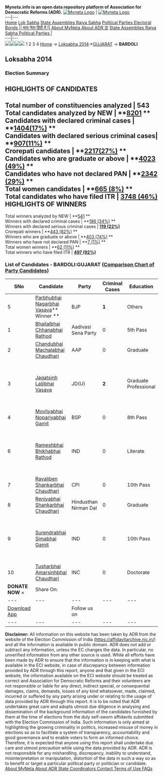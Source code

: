 **Myneta.info is an open data repository platform of Association for Democratic Reforms (ADR).**
[![Myneta Logo](https://www.myneta.info/lib/img/myneta-logo.png)](https://www.myneta.info/) | [![Myneta Logo](https://www.myneta.info/lib/img/adr-logo.png)](https://adrindia.org)  
---|---  
[Home](https://www.myneta.info/) [Lok Sabha](https://www.myneta.info/#ls "Lok Sabha") [ State Assemblies ](https://www.myneta.info/#sa "State Assemblies") [Rajya Sabha](https://www.myneta.info/#rs "Rajya Sabha") [Political Parties ](https://www.myneta.info/party "Political Parties") [ Electoral Bonds ](https://www.myneta.info/electoral_bonds "Electoral Bonds") [ || माय नेता हिंदी में || ](https://translate.google.co.in/translate?prev=hp&hl=en&js=y&u=www.myneta.info&sl=en&tl=hi&history_state0=) [ About MyNeta ](https://adrindia.org/content/about-myneta) [ About ADR ](https://adrindia.org/about-adr/who-we-are) [☰](javascript:void\(0\))
[ State Assemblies ](https://www.myneta.info/#sa "State Assemblies") [ Rajya Sabha ](https://www.myneta.info/#rs "Rajya Sabha") [ Political Parties ](https://www.myneta.info/party "Political Parties")
|   
---|---  
![](https://www.myneta.info/lib/img/banner/banner-1.png)![](https://www.myneta.info/lib/img/banner/banner-2.png)![](https://www.myneta.info/lib/img/banner/banner-3.png)![](https://www.myneta.info/lib/img/banner/banner-4.png)
1  2  3  4 
[Home](https://www.myneta.info/) → [Loksabha 2014](https://www.myneta.info/ls2014/)→[GUJARAT](https://www.myneta.info/ls2014/index.php?action=show_constituencies&state_id=6) → **BARDOLI**
### 
## Loksabha 2014
###  Election Summary 
HIGHLIGHTS OF CANDIDATES  
---  
Total number of constituencies analyzed |  543   
Total candidates analyzed by NEW | **[8201](https://www.myneta.info/ls2014/index.php?action=summary&subAction=candidates_analyzed&sort=candidate#summary) **  
Candidates with declared criminal cases | **[1404(17%)](https://www.myneta.info/ls2014/index.php?action=summary&subAction=crime&sort=candidate#summary) **  
Candidates with declared serious criminal cases| **[907(11%)](https://www.myneta.info/ls2014/index.php?action=summary&subAction=serious_crime&sort=candidate#summary) **  
Crorepati candidates | **[2217(27%)](https://www.myneta.info/ls2014/index.php?action=summary&subAction=crorepati&sort=candidate#summary) **  
Candidates who are graduate or above | **[4023 (49%)](https://www.myneta.info/ls2014/index.php?action=summary&subAction=education&sort=candidate#summary) **  
Candidates who have not declared PAN | **[2342 (29%)](https://www.myneta.info/ls2014/index.php?action=summary&subAction=without_pan&sort=candidate#summary) **  
Total women candidates | **[665 (8%)](https://www.myneta.info/ls2014/index.php?action=summary&subAction=women_candidate&sort=candidate#summary) **  
Total candidates who have filed ITR | [**3748 (46%)**](https://www.myneta.info/ls2014/index.php?action=summary&subAction=filed_itr&sort=candidate#summary)  
HIGHLIGHTS OF WINNERS  
---  
Total winners analyzed by NEW | **[541](https://www.myneta.info/ls2014/index.php?action=summary&subAction=winner_analyzed&sort=candidate#summary) **  
Winners with declared criminal cases | **[186 (34%)](https://www.myneta.info/ls2014/index.php?action=summary&subAction=winner_crime&sort=candidate#summary) **  
Winners with declared serious criminal cases | **[119 (22%)](https://www.myneta.info/ls2014/index.php?action=summary&subAction=winner_serious_crime&sort=candidate#summary)**  
Crorepati winners | **[443 (82%)](https://www.myneta.info/ls2014/index.php?action=summary&subAction=winner_crorepati&sort=candidate#summary) **  
Winners who are graduate or above | **[403 (74%)](https://www.myneta.info/ls2014/index.php?action=summary&subAction=winner_education&sort=candidate#summary) **  
Winners who have not declared PAN | **[7 (1%)](https://www.myneta.info/ls2014/index.php?action=summary&subAction=winner_without_pan&sort=candidate#summary) **  
Total women winners | **[62 (11%)](https://www.myneta.info/ls2014/index.php?action=summary&subAction=winner_women&sort=candidate#summary) **  
Total winners who have filed ITR | [**497 (92%)**](https://www.myneta.info/ls2014/index.php?action=summary&subAction=winner_filed_itr&sort=candidate#summary)  
### List of Candidates - BARDOLI:GUJARAT ([Comparison Chart of Party Candidates](https://www.myneta.info/ls2014/comparisonchart.php?constituency_id=288))
SNo | Candidate| Party| Criminal Cases| Education| Age| Total Assets| Liabilities  
---|---|---|---|---|---|---|---  
5  | [Parbhubhai Nagarbhai Vasava](https://www.myneta.info/ls2014/candidate.php?candidate_id=7303)** Winner ** | BJP | **1** | Others| 44 | Rs 1,59,09,957 ~ 1 Crore+ | Rs 13,53,400 ~ 13 Lacs+  
1  | [Bhailalbhai Chhanabhai Rathod](https://www.myneta.info/ls2014/candidate.php?candidate_id=7311) | Aadivasi Sena Party | 0 | 5th Pass| 41 | Rs 35,124 ~ 35 Thou+ | Rs 0 ~   
2  | [Chandubhai Machalabhai Chaudhari](https://www.myneta.info/ls2014/candidate.php?candidate_id=7307) | AAP | 0 | Graduate| 60 | Rs 52,95,872 ~ 52 Lacs+ | Rs 4,40,000 ~ 4 Lacs+  
3  | [Jagatsinh Laljibhai Vasava](https://www.myneta.info/ls2014/candidate.php?candidate_id=4579) | JD(U) | **2** | Graduate Professional| 61 | ![](https://myneta.info/image_v2.php?myneta_folder=ls2014&candidate_id=4579&col=ta) | ![](https://myneta.info/image_v2.php?myneta_folder=ls2014&candidate_id=4579&col=lia)  
4  | [Movliyabhai Nopariyabhai Gamit](https://www.myneta.info/ls2014/candidate.php?candidate_id=7310) | BSP | 0 | 8th Pass| 72 | Rs 7,35,588 ~ 7 Lacs+ | Rs 0 ~   
6  | [Rameshbhai Bhikhabhai Rathod](https://www.myneta.info/ls2014/candidate.php?candidate_id=7309) | IND | 0 | Literate| 49 | ![](https://myneta.info/image_v2.php?myneta_folder=ls2014&candidate_id=7309&col=ta) | ![](https://myneta.info/image_v2.php?myneta_folder=ls2014&candidate_id=7309&col=lia)  
7  | [Ravaliben Shankarbhai Chaudhari](https://www.myneta.info/ls2014/candidate.php?candidate_id=7304) | CPI | 0 | 10th Pass| 55 | Rs 84,75,030 ~ 84 Lacs+ | Rs 15,00,000 ~ 15 Lacs+  
8  | [Reniyabhai Shankarbhai Chaudhari](https://www.myneta.info/ls2014/candidate.php?candidate_id=7302) | Hindusthan Nirman Dal | 0 | Graduate| 58 | Rs 21,84,640 ~ 21 Lacs+ | Rs 2,00,000 ~ 2 Lacs+  
9  | [Surendrabhai Simabhai Gamit](https://www.myneta.info/ls2014/candidate.php?candidate_id=4578) | IND | 0 | 10th Pass| 42 | ![](https://myneta.info/image_v2.php?myneta_folder=ls2014&candidate_id=4578&col=ta) | ![](https://myneta.info/image_v2.php?myneta_folder=ls2014&candidate_id=4578&col=lia)  
10  | [Tusharbhai Amarsinhbhai Chaudhari](https://www.myneta.info/ls2014/candidate.php?candidate_id=7305) | INC | 0 | Doctorate| 48 | Rs 6,24,30,584 ~ 6 Crore+ | Rs 4,06,995 ~ 4 Lacs+  
|  **DONATE NOW** × |  Share On:  | [](https://api.whatsapp.com/send?text=https%3A%2F%2Fmyneta.info%2Fpunjab2022%2Findex.php%3Faction%3Dshow_constituencies%26state_id%3D19) | [](https://www.facebook.com/sharer/sharer.php?u=https%3A%2F%2Fmyneta.info%2Fpunjab2022%2Findex.php%3Faction%3Dshow_constituencies%26state_id%3D19) | [](https://twitter.com/share?url=https%3A%2F%2Fmyneta.info%2Fpunjab2022%2Findex.php%3Faction%3Dshow_constituencies%26state_id%3D19)  
---|---|---|---|---  
| [ Download App ](https://play.google.com/store/apps/details?id=com.webrosoft.myneta1&pcampaignid=pcampaignidMKT-Other-global-all-co-prtnr-py-PartBadge-Mar2515-1) | [](https://play.google.com/store/apps/details?id=com.webrosoft.myneta1&pcampaignid=pcampaignidMKT-Other-global-all-co-prtnr-py-PartBadge-Mar2515-1) |  Follow us on  | [](https://www.facebook.com/adrindia.org/) | [](https://twitter.com/adrspeaks) | [](https://groups.google.com/g/national-election-watch?hl=en&pli=1) | [](https://www.instagram.com/adrspeaks/) | [](https://www.youtube.com/user/adrspeaks) | [](https://sharechat.com/profile/adrspeaks)  
---|---|---|---|---|---|---|---|---  
**Disclaimer:** All information on this website has been taken by ADR from the website of the Election Commission of India (https://affidavitarchive.nic.in/) and all the information is available in public domain. ADR does not add or subtract any information, unless the EC changes the data. In particular, no unverified information from any other source is used. While all efforts have been made by ADR to ensure that the information is in keeping with what is available in the ECI website, in case of discrepancy between information provided by ADR through this report, anyone and that given in the ECI website, the information available on the ECI website should be treated as correct and Association for Democratic Reforms and their volunteers are not responsible or liable for any direct, indirect special, or consequential damages, claims, demands, losses of any kind whatsoever, made, claimed, incurred or suffered by any party arising under or relating to the usage of data provided by ADR through this report. It is to be noted that ADR undertakes great care and adopts utmost due diligence in analysing and dissemination of the background information of the candidates furnished by them at the time of elections from the duly self-sworn affidavits submitted with the Election Commission of India. Such information is only aimed at highlighting the growing criminality in politics, increased misuse of money in elections so as to facilitate a system of transparency, accountability and good governance and to enable voters to form an informed choice. Therefore, it is expected that anyone using this report shall undertake due care and utmost precaution while using the data provided by ADR. ADR is not responsible for any mishandling, discrepancy, inability to understand, misinterpretation or manipulation, distortion of the data in such a way so as to benefit or target a particular political party or politician or candidate. 
[ About MyNeta ](https://adrindia.org/content/about-myneta) [ About ADR ](https://adrindia.org/about-adr/who-we-are) [ State Coordinators ](https://adrindia.org/about-adr/state-coordinators) [ Contact ](https://adrindia.org/contact-us) [ Terms of Use ](https://adrindia.org/content/adr-terms-use) [ FAQs ](https://adrindia.org/content/faqs)
